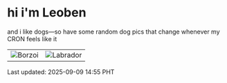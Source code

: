 # hi i'm Leoben

and i like dogs—so have some random dog pics that change whenever my CRON feels like it

|  |  |
|--------|----------|
| ![Borzoi](https://random-dog-vercel.vercel.app/api/random-borzoi?v=1757400932) | ![Labrador](https://random-dog-vercel.vercel.app/api/random-labrador?v=1757400932) |

Last updated: 2025-09-09 14:55 PHT
